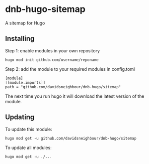 # dnb-hugo-sitemap

A sitemap for Hugo

## Installing

Step 1: enable modules in your own repository

```shell script
hugo mod init github.com/username/reponame
```

Step 2: add the module to your required modules in config.toml

```
[module]
[[module.imports]]
path = "github.com/davidsneighbour/dnb-hugo/sitemap"
```

The next time you run hugo it will download the latest version of the module.

## Updating

To update this module:

```
hugo mod get -u github.com/davidsneighbour/dnb-hugo/sitemap
```

To update all modules:

```
hugo mod get -u ./...
```
